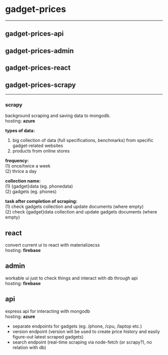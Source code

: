 # gadget-prices
---

## gadget-prices-api
## gadget-prices-admin
## gadget-prices-react
## gadget-prices-scrapy
---

### scrapy

background scraping and saving data to mongodb.  
hosting: **azure**

**types of data:**  
1. big collection of data (full specifications, benchmarks) from specific gadget-related websites  
2. products from online stores

**frequency:**  
(1) once/twice a week  
(2) thrice a day

**collection name:**  
(1) {gadget}data (eg. phonedata)  
(2) gadgets (eg. phones)

**task after completion of scraping:**  
(1) check gadgets collection and update documents (where empty)  
(2) check {gadget}data collection and update gadgets documents (where empty)


## react

convert current ui to react with materializecss  
hosting: **firebase**


## admin

workable ui just to check things and interact with db through api  
hosting: **firebase**


## api

express api for interacting with mongodb  
hosting: **azure**

- separate endpoints for gadgets (eg. /phone, /cpu, /laptop etc.)
- version endpoint (version will be used to create price history and easily figure-out latest scraped gadgets)
- search endpoint (real-time scraping via node-fetch (or scrapy?), no relation with db)